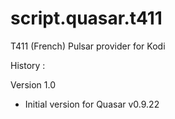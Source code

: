 script.quasar.t411
=================

T411 (French) Pulsar provider for Kodi

History : 

Version 1.0
- Initial version for Quasar v0.9.22
